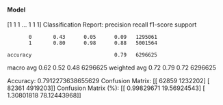 #### Model
[1 1 1 ... 1 1 1]
Classification Report:
              precision    recall  f1-score   support

           0       0.43      0.05      0.09   1295061
           1       0.80      0.98      0.88   5001564

    accuracy                           0.79   6296625
   macro avg       0.62      0.52      0.48   6296625
weighted avg       0.72      0.79      0.72   6296625

Accuracy: 0.7912273638655629
Confusion Matrix:
[[  62859 1232202]
 [  82361 4919203]]
Confusion Matrix (%):
[[ 0.99829671 19.56924543]
 [ 1.30801818 78.12443968]]

